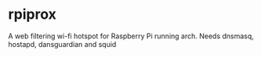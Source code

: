 rpiprox
=======

A web filtering wi-fi hotspot for Raspberry Pi running arch. Needs dnsmasq, hostapd, dansguardian and squid
